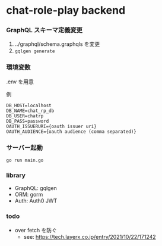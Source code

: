 # chat-role-play backend

### GraphQL スキーマ定義変更

1. ../graphql/schema.graphqls を変更
1. `gqlgen generate`

### 環境変数

.env を用意

例

```
DB_HOST=localhost
DB_NAME=chat_rp_db
DB_USER=chatrp
DB_PASS=password
OAUTH_ISSUERURI={oauth issuer uri}
OAUTH_AUDIENCE={oauth audience (comma separated)}
```

### サーバー起動

```
go run main.go
```

### library

- GraphQL: gqlgen
- ORM: gorm
- Auth: Auth0 JWT

### todo

- over fetch を防ぐ
  - see: https://tech.layerx.co.jp/entry/2021/10/22/171242
